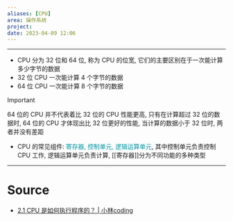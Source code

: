```yaml
---
aliases: [CPU]
area: 操作系统
project: 
date: 2023-04-09 12:06
---
```

---
- CPU 分为 32 位和 64 位, 称为 CPU 的位宽, 它们的主要区别在于一次能计算多少字节的数据
- 32 位 CPU 一次能计算 4 个字节的数据
- 64 位 CPU 一次能计算 8 个字节的数据
> [!important] 
> 64 位的 CPU 并不代表着比 32 位的 CPU 性能更高, 只有在计算超过 32 位的数据时, 64 位的 CPU 才体现出比 32 位更好的性能, 当计算的数据小于 32 位时, 两者并没有差距
- CPU 的常见组件: <font color="#0593A2">寄存器, 控制单元, 逻辑运算单元</font>, 其中控制单元负责控制 CPU 工作, 逻辑运算单元负责计算, [[寄存器]]分为不同功能的多种类型
---
# Source
- [2.1 CPU 是如何执行程序的？ | 小林coding](https://xiaolincoding.com/os/1_hardware/how_cpu_run.html#%E8%BE%93%E5%85%A5%E3%80%81%E8%BE%93%E5%87%BA%E8%AE%BE%E5%A4%87)